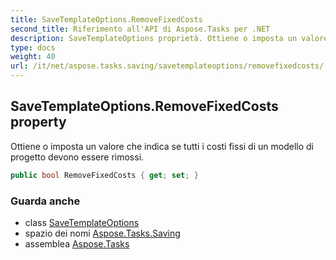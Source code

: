 ```yaml
---
title: SaveTemplateOptions.RemoveFixedCosts
second_title: Riferimento all'API di Aspose.Tasks per .NET
description: SaveTemplateOptions proprietà. Ottiene o imposta un valore che indica se tutti i costi fissi di un modello di progetto devono essere rimossi.
type: docs
weight: 40
url: /it/net/aspose.tasks.saving/savetemplateoptions/removefixedcosts/
---
```

## SaveTemplateOptions.RemoveFixedCosts property

Ottiene o imposta un valore che indica se tutti i costi fissi di un modello di progetto devono essere rimossi.

```csharp
public bool RemoveFixedCosts { get; set; }
```

### Guarda anche

* class [SaveTemplateOptions](../)
* spazio dei nomi [Aspose.Tasks.Saving](../../savetemplateoptions/)
* assemblea [Aspose.Tasks](../../../)


